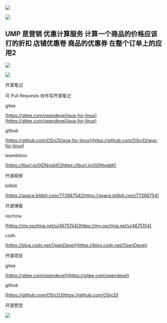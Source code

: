 ![](https://tcs.teambition.net/storage/312113323882e234f60a72ea27c9bc940a9f?Signature=eyJhbGciOiJIUzI1NiIsInR5cCI6IkpXVCJ9.eyJBcHBJRCI6IjU5Mzc3MGZmODM5NjMyMDAyZTAzNThmMSIsIl9hcHBJZCI6IjU5Mzc3MGZmODM5NjMyMDAyZTAzNThmMSIsIl9vcmdhbml6YXRpb25JZCI6IiIsImV4cCI6MTYxMjc5NTk3MywiaWF0IjoxNjEyMTkxMTczLCJyZXNvdXJjZSI6Ii9zdG9yYWdlLzMxMjExMzMyMzg4MmUyMzRmNjBhNzJlYTI3YzliYzk0MGE5ZiJ9.p4x44sqkmVXGPtFye_oMSUFSzNNtTwxHAfp43coJ66E&download=image.png "")

![](https://tcs.teambition.net/storage/312108eb256c121d4d3a479e79f703dae29b?Signature=eyJhbGciOiJIUzI1NiIsInR5cCI6IkpXVCJ9.eyJBcHBJRCI6IjU5Mzc3MGZmODM5NjMyMDAyZTAzNThmMSIsIl9hcHBJZCI6IjU5Mzc3MGZmODM5NjMyMDAyZTAzNThmMSIsIl9vcmdhbml6YXRpb25JZCI6IiIsImV4cCI6MTYxMjc5NTk3MywiaWF0IjoxNjEyMTkxMTczLCJyZXNvdXJjZSI6Ii9zdG9yYWdlLzMxMjEwOGViMjU2YzEyMWQ0ZDNhNDc5ZTc5ZjcwM2RhZTI5YiJ9.cO_0b6lTPtDeHagsw8Xc2fR2hUnEBH7ymCsq60Tboyo&download=image.png "")

## UMP 是营销 优惠计算服务 计算一个商品的价格应该打的折扣 店铺优惠卷 商品的优惠券 在整个订单上的应用2

![](https://tcs.teambition.net/storage/31212e72541e4ca2ce2fc1c1967cae0dd5a4?Signature=eyJhbGciOiJIUzI1NiIsInR5cCI6IkpXVCJ9.eyJBcHBJRCI6IjU5Mzc3MGZmODM5NjMyMDAyZTAzNThmMSIsIl9hcHBJZCI6IjU5Mzc3MGZmODM5NjMyMDAyZTAzNThmMSIsIl9vcmdhbml6YXRpb25JZCI6IiIsImV4cCI6MTYxMjc5NTk3MywiaWF0IjoxNjEyMTkxMTczLCJyZXNvdXJjZSI6Ii9zdG9yYWdlLzMxMjEyZTcyNTQxZTRjYTJjZTJmYzFjMTk2N2NhZTBkZDVhNCJ9.kVER2ahTxFPGM1H6d0grtjTykHaXSWhdyhfNKiGVcaQ&download=image.png "")

![](https://tcs.teambition.net/storage/3121684b84bf55f2b227cbb22c9cfbc7df5a?Signature=eyJhbGciOiJIUzI1NiIsInR5cCI6IkpXVCJ9.eyJBcHBJRCI6IjU5Mzc3MGZmODM5NjMyMDAyZTAzNThmMSIsIl9hcHBJZCI6IjU5Mzc3MGZmODM5NjMyMDAyZTAzNThmMSIsIl9vcmdhbml6YXRpb25JZCI6IiIsImV4cCI6MTYxMjc5NTk3MywiaWF0IjoxNjEyMTkxMTczLCJyZXNvdXJjZSI6Ii9zdG9yYWdlLzMxMjE2ODRiODRiZjU1ZjJiMjI3Y2JiMjJjOWNmYmM3ZGY1YSJ9.JC7iZZzWukC9kwTEYsal_Gg4wKTrO2YsRCWZ9SQBijo&download=image.png "")





开源笔记

可 Pull Requests 协作写开源笔记

gitee

[https://gitee.com/opendevel/java-for-linux](https://gitee.com/opendevel/java-for-linux)

github

[https://github.com/OSrcD/java-for-linux](https://github.com/OSrcD/java-for-linux)

teambition

[https://tburl.in/0jDNvpbK](https://tburl.in/0jDNvpbK)

开源视频

bilibili

[https://space.bilibili.com/77266754](https://space.bilibili.com/77266754)

开源博客

oschina

[https://my.oschina.net/u/4675154](https://my.oschina.net/u/4675154)

csdn

[https://blog.csdn.net/OpenDevel](https://blog.csdn.net/OpenDevel)

开源项目

gitee

[https://gitee.com/opendevel](https://gitee.com/opendevel)

github

[https://github.com/OSrcD](https://github.com/OSrcD)

开源赞赏

![](https://tcs.teambition.net/storage/3121aed56e96d914e1046f3b498b493ce232?Signature=eyJhbGciOiJIUzI1NiIsInR5cCI6IkpXVCJ9.eyJBcHBJRCI6IjU5Mzc3MGZmODM5NjMyMDAyZTAzNThmMSIsIl9hcHBJZCI6IjU5Mzc3MGZmODM5NjMyMDAyZTAzNThmMSIsIl9vcmdhbml6YXRpb25JZCI6IiIsImV4cCI6MTYxMjc5NTk3MywiaWF0IjoxNjEyMTkxMTczLCJyZXNvdXJjZSI6Ii9zdG9yYWdlLzMxMjFhZWQ1NmU5NmQ5MTRlMTA0NmYzYjQ5OGI0OTNjZTIzMiJ9.zd7fnEtRdloE0rlaDNTwKFiOY6fECFVQnkHTlOp7gSM&download=image.png "")

